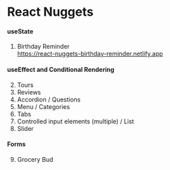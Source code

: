 # React Nuggets

#### useState

1. Birthday Reminder
<br>https://react-nuggets-birthday-reminder.netlify.app


#### useEffect and Conditional Rendering

2. Tours
3. Reviews
4. Accordion / Questions
5. Menu / Categories
6. Tabs
7. Controlled input elements (multiple) / List
8. Slider

#### Forms

9. Grocery Bud
